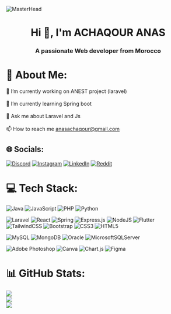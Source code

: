 ![MasterHead](https://img.freepik.com/vecteurs-libre/adolescent-boit-du-cafe-dans-chambre-espace-travail-hacker-nuit_107791-5413.jpg?w=1380&t=st=1703179470~exp=1703180070~hmac=91f8ab21b79d59b4bde551aba0e27ce50a0e9895fd34e575b285b3329a005d95)
<h1 align="center">Hi 👋, I'm ACHAQOUR ANAS</h1>
<h3 align="center">A passionate Web developer from Morocco</h3>

# 💫 About Me:
🔭 I’m currently working on ANEST project (laravel)<br><br>🌱 I’m currently learning Spring boot<br><br>💬 Ask me about Laravel and Js<br><br>📫 How to reach me anasachaqour@gmail.com


## 🌐 Socials:
[![Discord](https://img.shields.io/badge/Discord-%237289DA.svg?logo=discord&logoColor=white)](https://discord.gg/samcro1312) [![Instagram](https://img.shields.io/badge/Instagram-%23E4405F.svg?logo=Instagram&logoColor=white)](https://instagram.com/anas.achaqour) [![LinkedIn](https://img.shields.io/badge/LinkedIn-%230077B5.svg?logo=linkedin&logoColor=white)](https://linkedin.com/in/anas-achaqour-56252a271) [![Reddit](https://img.shields.io/badge/Reddit-%23FF4500.svg?logo=Reddit&logoColor=white)](https://reddit.com/user/SAMCROanas) 

# 💻 Tech Stack:
![Java](https://img.shields.io/badge/java-%23ED8B00.svg?style=for-the-badge&logo=openjdk&logoColor=white)
![JavaScript](https://img.shields.io/badge/javascript-%23323330.svg?style=for-the-badge&logo=javascript&logoColor=%23F7DF1E)
![PHP](https://img.shields.io/badge/php-%23777BB4.svg?style=for-the-badge&logo=php&logoColor=white)
![Python](https://img.shields.io/badge/python-3670A0?style=for-the-badge&logo=python&logoColor=ffdd54)

![Laravel](https://img.shields.io/badge/laravel-%23FF2D20.svg?style=for-the-badge&logo=laravel&logoColor=white)
![React](https://img.shields.io/badge/react-%2320232a.svg?style=for-the-badge&logo=react&logoColor=%2361DAFB)
![Spring](https://img.shields.io/badge/spring-%236DB33F.svg?style=for-the-badge&logo=spring&logoColor=white)
![Express.js](https://img.shields.io/badge/express.js-%23404d59.svg?style=for-the-badge&logo=express&logoColor=%2361DAFB)
![NodeJS](https://img.shields.io/badge/node.js-6DA55F?style=for-the-badge&logo=node.js&logoColor=white)
![Flutter](https://img.shields.io/badge/Flutter-%2302569B.svg?style=for-the-badge&logo=Flutter&logoColor=white)
![TailwindCSS](https://img.shields.io/badge/tailwindcss-%2338B2AC.svg?style=for-the-badge&logo=tailwind-css&logoColor=white)
![Bootstrap](https://img.shields.io/badge/bootstrap-%238511FA.svg?style=for-the-badge&logo=bootstrap&logoColor=white)
![CSS3](https://img.shields.io/badge/css3-%231572B6.svg?style=for-the-badge&logo=css3&logoColor=white)
![HTML5](https://img.shields.io/badge/html5-%23E34F26.svg?style=for-the-badge&logo=html5&logoColor=white)

![MySQL](https://img.shields.io/badge/mysql-%2300000f.svg?style=for-the-badge&logo=mysql&logoColor=white)
![MongoDB](https://img.shields.io/badge/MongoDB-%234ea94b.svg?style=for-the-badge&logo=mongodb&logoColor=white)
![Oracle](https://img.shields.io/badge/Oracle-F80000?style=for-the-badge&logo=oracle&logoColor=white)
![MicrosoftSQLServer](https://img.shields.io/badge/Microsoft%20SQL%20Server-CC2927?style=for-the-badge&logo=microsoft%20sql%20server&logoColor=white)

![Adobe Photoshop](https://img.shields.io/badge/adobe%20photoshop-%2331A8FF.svg?style=for-the-badge&logo=adobe%20photoshop&logoColor=white)
![Canva](https://img.shields.io/badge/Canva-%2300C4CC.svg?style=for-the-badge&logo=Canva&logoColor=white)
![Chart.js](https://img.shields.io/badge/chart.js-F5788D.svg?style=for-the-badge&logo=chart.js&logoColor=white)
![Figma](https://img.shields.io/badge/figma-%23F24E1E.svg?style=for-the-badge&logo=figma&logoColor=white)

# 📊 GitHub Stats:
![](https://github-readme-stats.vercel.app/api?username=anasAchaqour&theme=radical&hide_border=false&include_all_commits=false&count_private=false)<br/>
![](https://github-readme-streak-stats.herokuapp.com/?user=anasAchaqour&theme=radical&hide_border=false)<br/>
![](https://github-readme-stats.vercel.app/api/top-langs/?username=anasAchaqour&theme=radical&hide_border=false&include_all_commits=false&count_private=false&layout=compact)

<!-- Proudly created with GPRM ( https://gprm.itsvg.in ) -->
